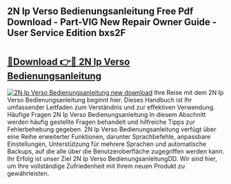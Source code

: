 ## 2N Ip Verso Bedienungsanleitung Free Pdf Download - Part-VlG New Repair Owner Guide - User Service Edition bxs2F

# <h2><a href="http://df5ark.blite.top/?on=2N+Ip+Verso+Bedienungsanleitung">🔗Download 👉🔴 2N Ip Verso Bedienungsanleitung</a></h2>

[![2N Ip Verso Bedienungsanleitung new download](https://i.imgur.com/lujVjoI.png)](http://df5ark.blite.top/?on=2N+Ip+Verso+Bedienungsanleitung)
Ihre Reise mit dem 2N Ip Verso Bedienungsanleitung beginnt hier. Dieses Handbuch ist Ihr umfassender Leitfaden zum Verständnis und zur effektiven Verwendung. Häufige Fragen 2N Ip Verso Bedienungsanleitung In diesem Abschnitt werden häufig gestellte Fragen behandelt und hilfreiche Tipps zur Fehlerbehebung gegeben. 2N Ip Verso Bedienungsanleitung verfügt über eine Reihe erweiterter Funktionen, darunter Sprachbefehle, anpassbare Einstellungen, Unterstützung für mehrere Sprachen und automatische Backups, auf die alle über die Benutzeroberfläche zugegriffen werden kann. Ihr Erfolg ist unser Ziel 2N Ip Verso BedienungsanleitungDD. Wir sind hier, um Ihre vollständige Zufriedenheit mit Ihrem neuen Produkt zu gewährleisten.
